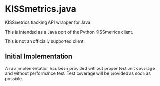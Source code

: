 # KISSmetrics.java 

KISSmetrics tracking API wrapper for Java

This is intended as a Java port of the Python [KISSmetrics](https://github.com/kissmetrics/py-KISSmetrics) client.

This is not an officially supported client. 

## Initial Implementation 

A raw implementation has been provided without proper test unit coverage and without performance test. Test coverage will be provided as soon as possible.  


 
